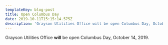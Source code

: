 ```yaml
---
templateKey: blog-post
title: Open Columbus Day
date: 2019-10-11T15:15:14.575Z
description: 'Grayson Utilities Office will be open Columbus Day, October 14, 2019.'
---
```

Grayson Utilities Office **will** be open Columbus Day, October 14, 2019.
